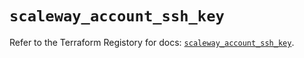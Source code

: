 # `scaleway_account_ssh_key`

Refer to the Terraform Registory for docs: [`scaleway_account_ssh_key`](https://registry.terraform.io/providers/scaleway/scaleway/2.31.0/docs/resources/account_ssh_key).
